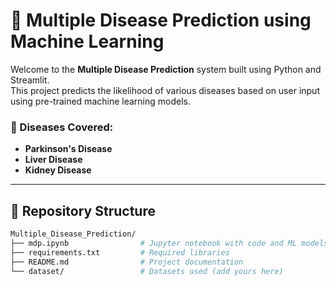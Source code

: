 # 🧠 Multiple Disease Prediction using Machine Learning

Welcome to the **Multiple Disease Prediction** system built using Python and Streamlit.  
This project predicts the likelihood of various diseases based on user input using pre-trained machine learning models.

### 🧬 Diseases Covered:
- **Parkinson's Disease**
- **Liver Disease**
- **Kidney Disease**

---

## 📂 Repository Structure

```bash
Multiple_Disease_Prediction/
├── mdp.ipynb                # Jupyter notebook with code and ML models
├── requirements.txt         # Required libraries
├── README.md                # Project documentation
└── dataset/                 # Datasets used (add yours here)

